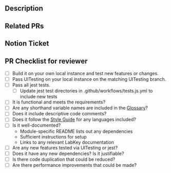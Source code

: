 <!-- IF THIS INVOLVES AUTHENTICATION: DO NOT SHARE YOUR USERNAME/PASSWORD, OR API KEYS/TOKENS IN THIS ISSUE - MOST LIKELY THE MAINTAINER WILL HAVE THEIR OWN EQUIVALENT KEY -->


<!--- Provide a general summary of your changes in the Title above -->

<!-- Before submitting your PR, make sure your code follows the guidelines 
outlined in the contribution guidelines and review the PR checklist below. 
In particular, make sure you follow the style guide for any coding languages 
you have edited, and add relevant tests and documentation. -->

## Description

<!--- Describe your changes in detail -->

## Related PRs

<!--- Link to any related PRs in UITesting, ImmuneSpaceR, etc. If this PR
makes any changes to UI functionality, there should be a related UITesting PR. -->

## Notion Ticket

<!-- Create a Notion ticket using the LK Modules Update Template and link to it here  -->

## PR Checklist for reviewer

- [ ] Build it on your own local instance and test new features or changes.  
- [ ] Pass UITesting on your local instance on the matching UITesting branch.  
- [ ] Pass all jest tests.
    - [ ] Update jest test directories in .github/workflows/tests.js.yml to include new tests
- [ ] It is functional and meets the requirements?   
- [ ] Are any shorthand variable names are included in the [Glossary](https://www.notion.so/rglab/Glossary-of-variable-abbreviations-e205838b1f534abc903fa8c2228a6d7f)?  
- [ ] Does it include descriptive code comments?   
- [ ] Does it follow the [Style Guide](https://github.com/RGLab/LabKeyModules/#style-guide) for any languages included?  
- [ ] Is it well-documented?
    * Module-specific README lists out any dependencies  
    * Sufficient instructions for setup  
    * Links to any relevant LabKey documentation   
- [ ] Are any new features tested via UITesting or jest?  
- [ ] Does it have any new dependencies? Is it justifiable?  
- [ ] Is there code duplication that could be reduced?  
- [ ] Are there performance improvements that could be made?  
